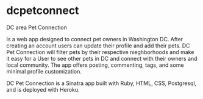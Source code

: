 dcpetconnect
============

DC area Pet Connection

Is a web app designed to connect pet owners in Washington DC. After creating an account users can update their profile and add their pets. DC Pet Connection will filter pets by their respective nieghborhoods and make it easy for a User to see other pets in DC and connect with their owners and local community. The app offers posting, commenting, tags, and some minimal profile customization. 

DC Pet Connection is a Sinatra app built with Ruby, HTML, CSS, Postgresql, and is deployed with  Heroku.


